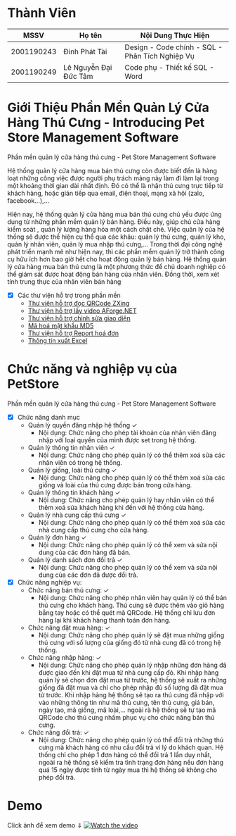 # Thành Viên
| MSSV          | Họ tên                   | Nội Dung Thực Hiện                              |
|---------------|--------------------------|-------------------------------------------------|
| 2001190243    | Đinh Phát Tài            | Design - Code chính - SQL - Phân Tích Nghiệp Vụ |
| 2001190249    | Lê Nguyễn Đại Đức Tâm    | Code phụ - Thiết kế SQL - Word                  |

# Giới Thiệu Phần Mền Quản Lý Cửa Hàng Thú Cưng - Introducing Pet Store Management Software
Phần mền quản lý cửa hàng thú cưng - Pet Store Management Software

Hệ thống quản lý cửa hàng mua bán thú cưng còn được biết đến là hàng loạt những công việc được người phụ trách mảng này làm đi làm lại trong một khoảng thời gian dài nhất định. Đó có thể là nhận thú cưng trực tiếp từ khách hàng, hoặc gián tiếp qua email, điện thoại, mạng xã hội (zalo, facebook…),…

Hiện nay, hệ thống quản lý cửa hàng mua bán thú cưng chủ yếu được ứng dụng từ những phần mềm quản lý bán hàng. Điều này, giúp chủ cửa hàng kiểm soát , quản lý lượng hàng hóa một cách chặt chẽ. Việc quản lý của hệ thống sẽ được thể hiện cụ thể qua các khâu: quản lý thú cưng, quản lý kho, quản lý nhân viên, quản lý mua nhập thú cưng,…
Trong thời đại công nghệ phát triển mạnh mẽ như hiện nay, thì các phần mềm quản lý trở thành công cụ hữu ích hơn bao giờ hết cho hoạt động quản lý bán hàng.
Hệ thống quản lý cửa hàng mua bán thú cưng là một phương thức để chủ doanh nghiệp có thể giám sát được hoạt động bán hàng của nhân viên. Đồng thời, xem xét tính trung thực của nhân viên bán hàng

- [x] Các thư viện hỗ trợ trong phần mền
  - [Thư viện hỗ trợ đọc QRCode ZXing](https://en.wikipedia.org/wiki/Barcode_Scanner_(application))
  - [Thư viện hỗ trợ lấy video AForge.NET](http://www.aforgenet.com/aforge/framework/samples/video.html)
  - [Thư viện hỗ trợ chỉnh sửa giao diện](https://gunaui.com/)
  - [Mã hoá mật khẩu MD5](https://vi.wikipedia.org/wiki/MD5)
  - [Thư viện hỗ trợ Report hoá đơn](https://www.nuget.org/packages/CrystalDecisions.CrystalReports/)
  - [Thông tin xuất Excel](https://docs.microsoft.com/en-us/dotnet/api/microsoft.office.interop.excel?view=excel-pia)

# Chức năng và nghiệp vụ của PetStore
Phần mền quản lý cửa hàng thú cưng - Pet Store Management Software
- [x] Chức năng danh mục
  - Quản lý quyền đăng nhập hệ thống ✓
    - Nội dụng: Chức năng cho phép tài khoản của nhân viên đăng nhập với loại quyền của mình được set trong hệ thống.
  - Quản lý thông tin nhân viên ✓
    - Nội dung: Chức năng cho phép quản lý có thể thêm xoá sửa các nhân viên có trong hệ thống.
  - Quản lý giống, loài thú cưng ✓
    - Nội dung: Chức năng cho phép quản lý có thể thêm xoá sửa các giống và loài của thú cưng được bán trong cửa hàng.
  - Quản lý thông tin khách hàng ✓
    - Nội dung: Chức năng cho phép quản lý hay nhân viên có thể thêm xoá sửa khách hàng khi đến với hệ thống cửa hàng.
  - Quản lý nhà cung cấp thú cưng ✓
    - Nội dung: Chức năng cho phép quản lý có thể thêm xoá sửa các nhà cung cấp thú cưng cho cửa hàng.
  - Quản lý đơn hàng ✓
    - Nội dung: Chức năng cho phép quản lý có thể xem và sửa nội dung của các đơn hàng đã bán.
  - Quản lý danh sách đơn đổi trả ✓
    - Nội dung: Chức năng cho phép quản lý có thể xem và sửa nội dung của các đơn đã được đổi trả.
- [x] Chức năng nghiệp vụ:
  - Chức năng bán thú cưng: ✓
    - Nội dung: Chức năng cho phép nhân viên hay quản lý có thể bán thú cưng cho khách hàng. Thú cưng sẽ được thêm vào giỏ hàng bẳng tay hoặc có thể quét mã QRCode. Hệ thống chỉ lưu đơn hàng lại khi khách hàng thanh toán đơn hàng.
  - Chức năng đặt mua hàng: ✓
    - Nội dung: Chức năng cho phép quản lý sẽ đặt mua những giống thú cưng với số lượng của giống đó từ nhà cung đã có trong hệ thống.
  - Chức năng nhập hàng: ✓
    - Nội dung: Chức năng cho phép quản lý nhập những đơn hàng đã được giao đến khi đặt mua từ nhà cung cấp đó. Khi nhập hàng quản lý sẽ chọn đơn đặt mua từ trước, hệ thống sẽ xuất ra những giống đã đặt mua và chỉ cho phép nhập đủ số lượng đã đặt mua từ trước. Khi nhập hàng hệ thống sẽ tạo ra thú cưng đã nhập với vào những thông tin như mã thú cưng, tên thú cưng, giá bán, ngày tạo, mã giống, mã loài,... ngoài rà hệ thống sẽ tự tạo mã QRCode cho thú cưng nhầm phục vụ cho chức năng bán thú cưng.
  - Chức năng đổi trả: ✓
    - Nội dung: Chức năng cho phép quản lý có thể đổi trả những thú cưng mà khách hàng có nhu cầu đổi trả vì lý do khách quan. Hệ thống chỉ cho phép 1 đơn hàng có thể đổi trả 1 lần duy nhất, ngoài ra hệ thống sẽ kiểm tra tình trạng đơn hàng nếu đơn hàng quá 15 ngày được tính từ ngày mua thì hệ thống sẽ không cho phép đổi trả.

#  Demo
Click ảnh để xem demo ⇓
[![Watch the video](https://i.imgur.com/Y3FFgYl.png)](https://firebasestorage.googleapis.com/v0/b/qlvideoimage.appspot.com/o/VideoThuyetTrinhDoAn.mp4?alt=media&token=d04826f3-76e5-437d-b0a4-cd0669516c1d)

